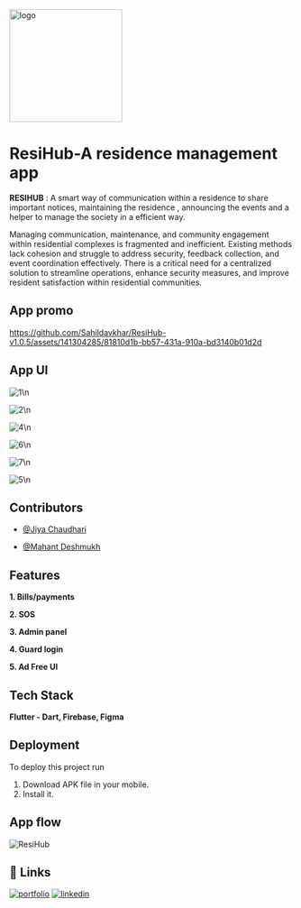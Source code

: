 
<img src="![logo](https://github.com/Sahildavkhar/ResiHub-v1.0.5/assets/141304285/b98f66bd-c172-492f-b46d-c0e09bbfa1b9)" alt="logo" width="200" align=centre/>

# __ResiHub-A residence management app__

__RESIHUB__ : A smart way of communication within a residence to share important notices, maintaining the residence , announcing the events and a helper to manage the society in a efficient way.

Managing communication, maintenance, and community engagement within residential complexes is fragmented and inefficient. Existing methods lack cohesion and struggle to address security, feedback collection, and event coordination effectively. There is a critical need for a centralized solution to streamline operations, enhance security measures, and improve resident satisfaction within residential communities.




## App promo


https://github.com/Sahildavkhar/ResiHub-v1.0.5/assets/141304285/81810d1b-bb57-431a-910a-bd3140b01d2d







## App UI


![1](https://github.com/Sahildavkhar/ResiHub-v1.0.5/assets/141304285/f2bd5ae6-0bd7-4cb5-945f-a931a0e85eb2)\n

![2](https://github.com/Sahildavkhar/ResiHub-v1.0.5/assets/141304285/e5d09e5f-481b-432a-bc40-f529f754ccc1)\n

![4](https://github.com/Sahildavkhar/ResiHub-v1.0.5/assets/141304285/df05f7ee-3a17-49da-943a-2a0b79ee9077)\n

![6](https://github.com/Sahildavkhar/ResiHub-v1.0.5/assets/141304285/9f31b13b-221d-4785-a53b-aa6808d551e8)\n

![7](https://github.com/Sahildavkhar/ResiHub-v1.0.5/assets/141304285/a8471072-d1fa-4953-8ae4-95ecec7d122e)\n

![5](https://github.com/Sahildavkhar/ResiHub-v1.0.5/assets/141304285/82e29c27-aff5-4f17-9fc7-627f9c270e2f)\n




## Contributors

- [@Jiya Chaudhari](https://github.com/Jiyachaudhari-05)

- [@Mahant Deshmukh](https://github.com/Morningstar2429)


## Features


__1.	Bills/payments__

__2.	SOS__

__3.	Admin panel__

__4.	Guard login__

__5.	Ad Free UI__


## Tech Stack

**Flutter - Dart, Firebase, Figma** 



## Deployment

To deploy this project run

1. Download APK file in your mobile.
2. Install it.


## App flow

![ResiHub](https://github.com/Sahildavkhar/ResiHub-v1.0.5/assets/141304285/17b53654-db2c-4568-8e04-cea99397be1f)


## 🔗 Links
[![portfolio](https://img.shields.io/badge/my_portfolio-000?style=for-the-badge&logo=ko-fi&logoColor=white)](https://github.com/Sahildavkhar)
[![linkedin](https://img.shields.io/badge/linkedin-0A66C2?style=for-the-badge&logo=linkedin&logoColor=white)](https://www.linkedin.com/in/sahil-davkhar-779a94262/)

